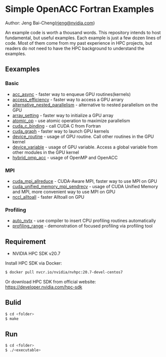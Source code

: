 # Simple OpenACC Fortran Examples #
Author: Jeng Bai-Cheng(rjeng@nvidia.com)

An example code is worth a thousand words. This repository intends to host fundamental, but useful examples. Each example is just a few dozen lines of code. Most of them come from my past experience in HPC projects, but readers do not need to have the HPC background to understand the examples.

## Eexamples ##
### Basic ###
* [acc_async](/acc_async) - faster way to enqueue GPU routines(kernels)
* [access_efficiency](/access_efficiency) - faster way to access a GPU arrary
* [alternative_nested_parallelism](/alternative_nested_parallelism) - alternative to nested parallelism on the GPU
* [array_setting](/array_setting) - faster way to initialize a GPU array 
* [atomic_op](/atomic_op) - use atomic operation to maximize parallelism
* [cuda_c_binding](/cuda_c_binding) - call CUDA C from Fortran
* [cuda_graph](/cuda_graph) - faster way to launch GPU kernels
* [device_routine](/device_routine) - usage of GPU routine. Call other routines in the GPU kernel
* [device_variable](/device_variable) - usage of GPU variable. Access a global variable from other modules in the GPU kernel 
* [hybrid_omp_acc](/hybrid_omp_acc) - usage of OpenMP and OpenACC

### MPI ###
* [cuda_mpi_allreduce](/cuda_mpi_allreduce) - CUDA-Aware MPI, faster way to use MPI on GPU
* [cuda_unified_memory_mpi_sendrecv](/cuda_unified_memory_mpi_sendrecv) - usage of CUDA Unified Memory and MPI, more convenient way to use MPI on GPU
* [nccl_alltoall](/nccl_alltoall) - faster Alltoall on GPU

### Profiling ###
* [auto_nvtx](/auto_nvtx) - use compiler to insert CPU profiling routines automatically
* [profiling_range](/profiling_range) - demonstration of focused profiling via profiling tool

## Requirement ##
* NVIDIA HPC SDK v20.7

Install HPC SDK via Docker:
```sh
$ docker pull nvcr.io/nvidia/nvhpc:20.7-devel-centos7
```
Or download HPC SDK from official website: https://developer.nvidia.com/hpc-sdk
## Bulid ##
```sh
$ cd <folder>
$ make
```

## Run ##
```sh
$ cd <folder>
$ ./<executable>
```
